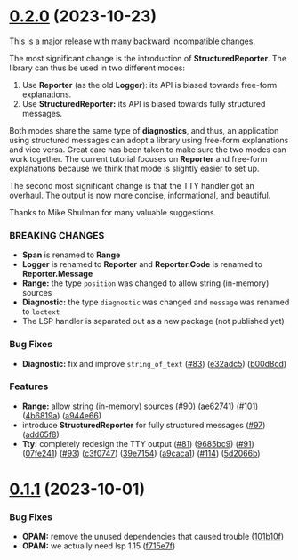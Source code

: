 # [0.2.0](https://github.com/RedPRL/asai/compare/0.1.1...0.2.0) (2023-10-23)

This is a major release with many backward incompatible changes.

The most significant change is the introduction of **StructuredReporter**. The library can thus be used in two different modes:

1. Use **Reporter** (as the old **Logger**): its API is biased towards free-form explanations.
2. Use **StructuredReporter:** its API is biased towards fully structured messages.

Both modes share the same type of **diagnostics**, and thus, an application using structured messages can adopt a library using free-form explanations and vice versa. Great care has been taken to make sure the two modes can work together. The current tutorial focuses on **Reporter** and free-form explanations because we think that mode is slightly easier to set up.

The second most significant change is that the TTY handler got an overhaul. The output is now more concise, informational, and beautiful.

Thanks to Mike Shulman for many valuable suggestions.

### BREAKING CHANGES

- **Span** is renamed to **Range**
- **Logger** is renamed to **Reporter** and **Reporter.Code** is renamed to **Reporter.Message**
- **Range:** the type `position` was changed to allow string (in-memory) sources
- **Diagnostic:** the type `diagnostic` was changed and `message` was renamed to `loctext`
- The LSP handler is separated out as a new package (not published yet)

### Bug Fixes

- **Diagnostic:** fix and improve `string_of_text`
  ([#83](https://github.com/RedPRL/asai/issues/83)) ([e32adc5](https://github.com/RedPRL/asai/commit/e32adc5fbbd8cca6c2c0f633afa2ec1beb716f71))
  ([b00d8cd](https://github.com/RedPRL/asai/commit/b00d8cd2eee9e51ea89fed8d0988d20fb7964e00))

### Features

- **Range:** allow string (in-memory) sources
  ([#90](https://github.com/RedPRL/asai/issues/90)) ([ae62741](https://github.com/RedPRL/asai/commit/ae62741933f6881a1da8f53be45249d347918321))
  ([#101](https://github.com/RedPRL/asai/issues/101)) ([4b6819a](https://github.com/RedPRL/asai/commit/4b6819a289c514f92f0fbb06bee6ac5bd79a0962))
  ([a944e66](https://github.com/RedPRL/asai/commit/a944e668ac16532059dff26064712c6300c3b15b))
- introduce **StructuredReporter** for fully structured messages
  ([#97](https://github.com/RedPRL/asai/issues/97)) ([add65f8](https://github.com/RedPRL/asai/commit/add65f81ddc6a37734d32c4363d7abf45d96aa3c))
- **Tty:** completely redesign the TTY output
  ([#81](https://github.com/RedPRL/asai/issues/81)) ([9685bc9](https://github.com/RedPRL/asai/commit/9685bc92e0cc1fbff152814d9a7a340f14871be5))
  ([#91](https://github.com/RedPRL/asai/issues/91)) ([07fe241](https://github.com/RedPRL/asai/commit/07fe24104404a33ea213c1910671d2fa4d14531c))
  ([#93](https://github.com/RedPRL/asai/issues/93)) ([c3f0747](https://github.com/RedPRL/asai/commit/c3f07479254ad02823500262118de649666e6128))
  ([39e7154](https://github.com/RedPRL/asai/commit/39e7154b746b5444bc97a24bdbb26e55a83bd2d8))
  ([a9caca1](https://github.com/RedPRL/asai/commit/a9caca1f2e46e982d8fa56a69528df390dc6f1ef))
  ([#114](https://github.com/RedPRL/asai/issues/114)) ([5d2066b](https://github.com/RedPRL/asai/commit/5d2066bf530c41e2a920b6258d905cffeeef9229))

# [0.1.1](https://github.com/RedPRL/asai/compare/0.1.0...0.1.1) (2023-10-01)

### Bug Fixes

- **OPAM:** remove the unused dependencies that caused trouble ([101b10f](https://github.com/RedPRL/asai/commit/101b10f784c7b62cd9f1324f5bb855667ae3eb26))
- **OPAM:** we actually need lsp 1.15 ([f715e7f](https://github.com/RedPRL/asai/commit/f715e7faee894fee169235d6626cde0cfbe39f60))
